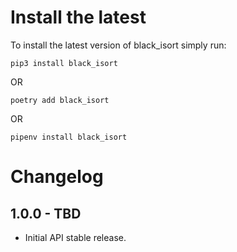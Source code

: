 Install the latest
===================

To install the latest version of black_isort simply run:

`pip3 install black_isort`

OR

`poetry add black_isort`

OR

`pipenv install black_isort`


Changelog
=========
## 1.0.0 - TBD
- Initial API stable release.
